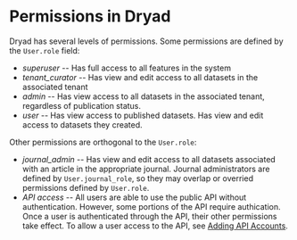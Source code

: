 
Permissions in Dryad
====================

Dryad has several levels of permissions. Some permissions are defined by the
`User.role` field:
- *superuser* -- Has full access to all features in the system
- *tenant_curator* -- Has view and edit access to all datasets in the associated
  tenant
- *admin* -- Has view access to all datasets in the associated tenant,
  regardless of publication status.
- *user* -- Has view access to published datasets. Has view and edit access to
  datasets they created.

Other permissions are orthogonal to the `User.role`:
- *journal_admin* -- Has view and edit access to all datasets associated with an
   article in the appropriate journal. Journal administrators are defined by
  `User.journal_role`, so they may overlap or overried permissions defined by
  `User.role`. 
- *API access* -- All users are able to use the public API without authentication. However,
  some portions of the API require authication. Once a user is
  authenticated through the API, their other permissions take
  effect. To allow a user access to the API, see [Adding API Accounts](../apis/adding_api_accounts.md).

